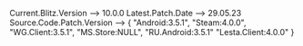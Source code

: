 Current.Blitz.Version --> 10.0.0
Latest.Patch.Date --> 29.05.23
Source.Code.Patch.Version --> {
								"Android:3.5.1",
								"Steam:4.0.0",
								"WG.Client:3.5.1",
								"MS.Store:NULL",
								"RU.Android:3.5.1"
								"Lesta.Client:4.0.0"
							  }